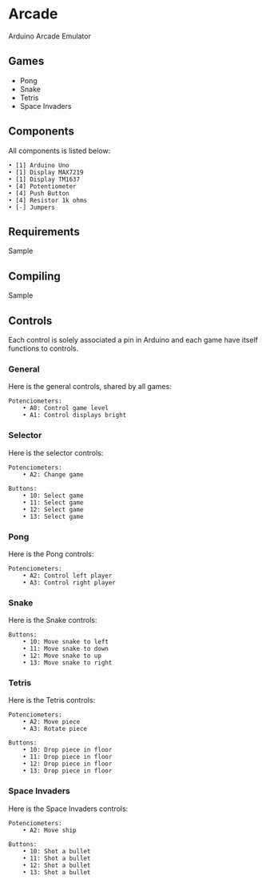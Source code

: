 # Arcade

Arduino Arcade Emulator

## Games

- Pong
- Snake
- Tetris
- Space Invaders

## Components

All components is listed below:

```
• [1] Arduino Uno
• [1] Display MAX7219
• [1] Display TM1637
• [4] Potentiometer
• [4] Push Button
• [4] Resistor 1k ohms
• [-] Jumpers
```

## Requirements

Sample

## Compiling

Sample

## Controls

Each control is solely associated a pin in Arduino and each game have itself functions to controls.

### General

Here is the general controls, shared by all games:

```
Potenciometers:
	• A0: Control game level
	• A1: Control displays bright
```

### Selector

Here is the selector controls:

```
Potenciometers:
	• A2: Change game

Buttons:
	• 10: Select game
	• 11: Select game
	• 12: Select game
	• 13: Select game
```

### Pong

Here is the Pong controls:

```
Potenciometers:
	• A2: Control left player
	• A3: Control right player
```

### Snake

Here is the Snake controls:

```
Buttons:
	• 10: Move snake to left
	• 11: Move snake to down
	• 12: Move snake to up
	• 13: Move snake to right
```

### Tetris

Here is the Tetris controls:

```
Potenciometers:
	• A2: Move piece
	• A3: Rotate piece

Buttons:
	• 10: Drop piece in floor
	• 11: Drop piece in floor
	• 12: Drop piece in floor
	• 13: Drop piece in floor
```

### Space Invaders

Here is the Space Invaders controls:

```
Potenciometers:
	• A2: Move ship

Buttons:
	• 10: Shot a bullet
	• 11: Shot a bullet
	• 12: Shot a bullet
	• 13: Shot a bullet
```
